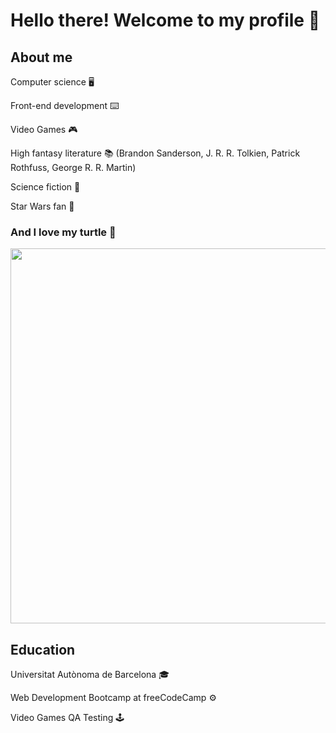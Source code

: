 # Hello there! Welcome to my profile 👋

## About me
Computer science 🖥️  

Front-end development ⌨️  

Video Games 🎮  

High fantasy literature 📚 (Brandon Sanderson, J. R. R. Tolkien, Patrick Rothfuss, George R. R. Martin)  

Science fiction 🚀

Star Wars fan 👾  

### And I love my turtle 🐢

<img src="https://github.com/Maruku98/Maruku98/assets/133391272/98d23b3e-b02c-47cd-bfcc-ee23540fdbb7" width="600">



## Education
Universitat Autònoma de Barcelona 🎓  

Web Development Bootcamp at freeCodeCamp ⚙️  

Video Games QA Testing 🕹️


##
